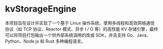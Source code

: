# kvStorageEngine
本项目旨在设计并实现了一个基于 Linux 操作系统，使用多线程和高效网络通信协议（如 TCP 协议、Reactor 模式、异步 I / O 等）的高性能 KV 存储引擎，最终可以将项目打包输出一个供外部系统调用的库或 SDK，并且支持 Go、Java、Python、Node.js 和 Rust 多种编程语言。
